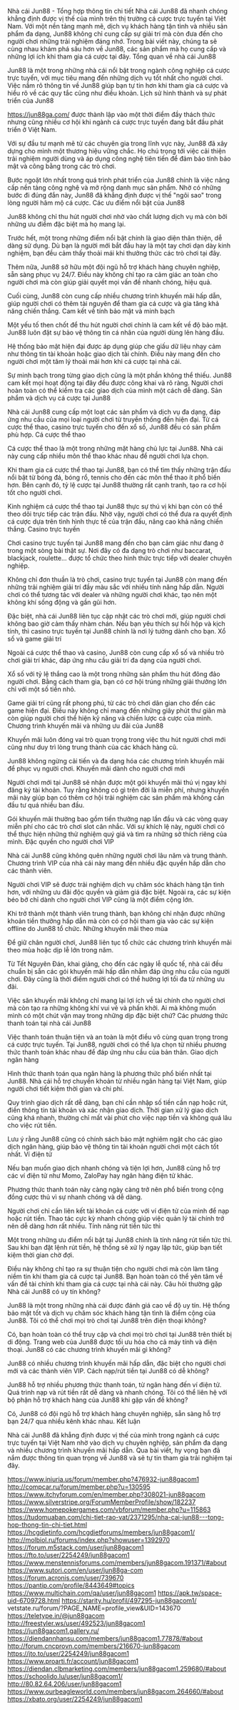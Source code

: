 Nhà cái Jun88 - Tổng hợp thông tin chi tiết
Nhà cái Jun88 đã nhanh chóng khẳng định được vị thế của mình trên thị trường cá cược trực tuyến tại Việt Nam. Với một nền tảng mạnh mẽ, dịch vụ khách hàng tận tình và nhiều sản phẩm đa dạng, Jun88 không chỉ cung cấp sự giải trí mà còn đưa đến cho người chơi những trải nghiệm đáng nhớ. Trong bài viết này, chúng ta sẽ cùng nhau khám phá sâu hơn về Jun88, các sản phẩm mà họ cung cấp và những lợi ích khi tham gia cá cược tại đây.
Tổng quan về nhà cái Jun88

Jun88 là một trong những nhà cái nổi bật trong ngành công nghiệp cá cược trực tuyến, với mục tiêu mang đến những dịch vụ tốt nhất cho người chơi. Việc nắm rõ thông tin về Jun88 giúp bạn tự tin hơn khi tham gia cá cược và hiểu rõ về các quy tắc cũng như điều khoản.
Lịch sử hình thành và sự phát triển của Jun88

https://jun88ga.com/  được thành lập vào một thời điểm đầy thách thức nhưng cũng nhiều cơ hội khi ngành cá cược trực tuyến đang bắt đầu phát triển ở Việt Nam.

Với sự đầu tư mạnh mẽ từ các chuyên gia trong lĩnh vực này, Jun88 đã xây dựng cho mình một thương hiệu vững chắc. Họ chú trọng tới việc cải thiện trải nghiệm người dùng và áp dụng công nghệ tiên tiến để đảm bảo tính bảo mật và công bằng trong các trò chơi.

Bước ngoặt lớn nhất trong quá trình phát triển của Jun88 chính là việc nâng cấp nền tảng công nghệ và mở rộng danh mục sản phẩm. Nhờ có những bước đi đúng đắn này, Jun88 đã khẳng định được vị thế "ngôi sao" trong lòng người hâm mộ cá cược.
Các ưu điểm nổi bật của Jun88

Jun88 không chỉ thu hút người chơi nhờ vào chất lượng dịch vụ mà còn bởi những ưu điểm đặc biệt mà họ mang lại.

Trước hết, một trong những điểm nổi bật chính là giao diện thân thiện, dễ dàng sử dụng. Dù bạn là người mới bắt đầu hay là một tay chơi dạn dày kinh nghiệm, bạn đều cảm thấy thoải mái khi thưởng thức các trò chơi tại đây.

Thêm nữa, Jun88 sở hữu một đội ngũ hỗ trợ khách hàng chuyên nghiệp, sẵn sàng phục vụ 24/7. Điều này không chỉ tạo ra cảm giác an toàn cho người chơi mà còn giúp giải quyết mọi vấn đề nhanh chóng, hiệu quả.

Cuối cùng, Jun88 còn cung cấp nhiều chương trình khuyến mãi hấp dẫn, giúp người chơi có thêm tài nguyên để tham gia cá cược và gia tăng khả năng chiến thắng.
Cam kết về tính bảo mật và minh bạch

Một yếu tố then chốt để thu hút người chơi chính là cam kết về độ bảo mật. Jun88 luôn đặt sự bảo vệ thông tin cá nhân của người dùng lên hàng đầu.

Hệ thống bảo mật hiện đại được áp dụng giúp che giấu dữ liệu nhạy cảm như thông tin tài khoản hoặc giao dịch tài chính. Điều này mang đến cho người chơi một tâm lý thoải mái hơn khi cá cược tại nhà cái.

Sự minh bạch trong từng giao dịch cũng là một phần không thể thiếu. Jun88 cam kết mọi hoạt động tại đây đều được công khai và rõ ràng. Người chơi hoàn toàn có thể kiểm tra các giao dịch của mình một cách dễ dàng.
Sản phẩm và dịch vụ cá cược tại Jun88

Nhà cái Jun88 cung cấp một loạt các sản phẩm và dịch vụ đa dạng, đáp ứng nhu cầu của mọi loại người chơi từ truyền thống đến hiện đại. Từ cá cược thể thao, casino trực tuyến cho đến xổ số, Jun88 đều có sản phẩm phù hợp.
Cá cược thể thao

Cá cược thể thao là một trong những mặt hàng chủ lực tại Jun88. Nhà cái này cung cấp nhiều môn thể thao khác nhau để người chơi lựa chọn.

Khi tham gia cá cược thể thao tại Jun88, bạn có thể tìm thấy những trận đấu nổi bật từ bóng đá, bóng rổ, tennis cho đến các môn thể thao ít phổ biến hơn. Bên cạnh đó, tỷ lệ cược tại Jun88 thường rất cạnh tranh, tạo ra cơ hội tốt cho người chơi.

Kinh nghiệm cá cược thể thao tại Jun88 thực sự thú vị khi bạn còn có thể theo dõi trực tiếp các trận đấu. Nhờ vậy, người chơi có thể đưa ra quyết định cá cược dựa trên tình hình thực tế của trận đấu, nâng cao khả năng chiến thắng.
Casino trực tuyến

Chơi casino trực tuyến tại Jun88 mang đến cho bạn cảm giác như đang ở trong một sòng bài thật sự. Nơi đây có đa dạng trò chơi như baccarat, blackjack, roulette… được tổ chức theo hình thức trực tiếp với dealer chuyên nghiệp.

Không chỉ đơn thuần là trò chơi, casino trực tuyến tại Jun88 còn mang đến những trải nghiệm giải trí đầy màu sắc với nhiều tính năng hấp dẫn. Người chơi có thể tương tác với dealer và những người chơi khác, tạo nên một không khí sống động và gần gũi hơn.

Đặc biệt, nhà cái Jun88 liên tục cập nhật các trò chơi mới, giúp người chơi không bao giờ cảm thấy nhàm chán. Nếu bạn yêu thích sự hồi hộp và kịch tính, thì casino trực tuyến tại Jun88 chính là nơi lý tưởng dành cho bạn.
Xổ số và game giải trí

Ngoài cá cược thể thao và casino, Jun88 còn cung cấp xổ số và nhiều trò chơi giải trí khác, đáp ứng nhu cầu giải trí đa dạng của người chơi.

Xổ số với tỷ lệ thắng cao là một trong những sản phẩm thu hút đông đảo người chơi. Bằng cách tham gia, bạn có cơ hội trúng những giải thưởng lớn chỉ với một số tiền nhỏ.

Game giải trí cũng rất phong phú, từ các trò chơi dân gian cho đến các game hiện đại. Điều này không chỉ mang đến những giây phút thư giãn mà còn giúp người chơi thể hiện kỹ năng và chiến lược cá cược của mình.
Chương trình khuyến mãi và những ưu đãi của Jun88

Khuyến mãi luôn đóng vai trò quan trọng trong việc thu hút người chơi mới cũng như duy trì lòng trung thành của các khách hàng cũ.

Jun88 không ngừng cải tiến và đa dạng hóa các chương trình khuyến mãi để phục vụ người chơi.
Khuyến mãi dành cho người chơi mới

Người chơi mới tại Jun88 sẽ nhận được một gói khuyến mãi thú vị ngay khi đăng ký tài khoản. Tuy rằng không có gì trên đời là miễn phí, nhưng khuyến mãi này giúp bạn có thêm cơ hội trải nghiệm các sản phẩm mà không cần đầu tư quá nhiều ban đầu.

Gói khuyến mãi thường bao gồm tiền thưởng nạp lần đầu và các vòng quay miễn phí cho các trò chơi slot cân nhắc. Với sự khích lệ này, người chơi có thể thực hiện những thử nghiệm quý giá và tìm ra những sở thích riêng của mình.
Đặc quyền cho người chơi VIP

Nhà cái Jun88 cũng không quên những người chơi lâu năm và trung thành. Chương trình VIP của nhà cái này mang đến nhiều đặc quyền hấp dẫn cho các thành viên.

Người chơi VIP sẽ được trải nghiệm dịch vụ chăm sóc khách hàng tận tình hơn, với những ưu đãi độc quyền và giảm giá đặc biệt. Ngoài ra, các sự kiện béo bở chỉ dành cho người chơi VIP cũng là một điểm cộng lớn.

Khi trở thành một thành viên trung thành, bạn không chỉ nhận được những khoản tiền thưởng hấp dẫn mà còn có cơ hội tham gia vào các sự kiện offline do Jun88 tổ chức.
Những khuyến mãi theo mùa

Để giữ chân người chơi, Jun88 liên tục tổ chức các chương trình khuyến mãi theo mùa hoặc dịp lễ lớn trong năm.

Từ Tết Nguyên Đán, khai giảng, cho đến các ngày lễ quốc tế, nhà cái đều chuẩn bị sẵn các gói khuyến mãi hấp dẫn nhằm đáp ứng nhu cầu của người chơi. Đây cũng là thời điểm người chơi có thể hưởng lợi tối đa từ những ưu đãi.

Việc săn khuyến mãi không chỉ mang lại lợi ích về tài chính cho người chơi mà còn tạo ra những không khí vui vẻ và phấn khởi. Ai mà không muốn mình có một chút vận may trong những dịp đặc biệt chứ?
Các phương thức thanh toán tại nhà cái Jun88

Việc thanh toán thuận tiện và an toàn là một điều vô cùng quan trọng trong cá cược trực tuyến. Tại Jun88, người chơi có thể lựa chọn từ nhiều phương thức thanh toán khác nhau để đáp ứng nhu cầu của bản thân.
Giao dịch ngân hàng

Hình thức thanh toán qua ngân hàng là phương thức phổ biến nhất tại Jun88. Nhà cái hỗ trợ chuyển khoản từ nhiều ngân hàng tại Việt Nam, giúp người chơi tiết kiệm thời gian và chi phí.

Quy trình giao dịch rất dễ dàng, bạn chỉ cần nhập số tiền cần nạp hoặc rút, điền thông tin tài khoản và xác nhận giao dịch. Thời gian xử lý giao dịch cũng khá nhanh, thường chỉ mất vài phút cho việc nạp tiền và không quá lâu cho việc rút tiền.

Lưu ý rằng Jun88 cũng có chính sách bảo mật nghiêm ngặt cho các giao dịch ngân hàng, giúp bảo vệ thông tin tài khoản người chơi một cách tốt nhất.
Ví điện tử

Nếu bạn muốn giao dịch nhanh chóng và tiện lợi hơn, Jun88 cũng hỗ trợ các ví điện tử như Momo, ZaloPay hay ngân hàng điện tử khác.

Phương thức thanh toán này càng ngày càng trở nên phổ biến trong cộng đồng cược thủ vì sự nhanh chóng và dễ dàng.

Người chơi chỉ cần liên kết tài khoản cá cược với ví điện tử của mình để nạp hoặc rút tiền. Thao tác cực kỳ nhanh chóng giúp việc quản lý tài chính trở nên dễ dàng hơn rất nhiều.
Tính năng rút tiền tức thì

Một trong những ưu điểm nổi bật tại Jun88 chính là tính năng rút tiền tức thì. Sau khi bạn đặt lệnh rút tiền, hệ thống sẽ xử lý ngay lập tức, giúp bạn tiết kiệm thời gian chờ đợi.

Điều này không chỉ tạo ra sự thuận tiện cho người chơi mà còn làm tăng niềm tin khi tham gia cá cược tại Jun88. Bạn hoàn toàn có thể yên tâm về vấn đề tài chính khi tham gia cá cược tại nhà cái này.
Câu hỏi thường gặp
Nhà cái Jun88 có uy tín không?

Jun88 là một trong những nhà cái được đánh giá cao về độ uy tín. Hệ thống bảo mật tốt và dịch vụ chăm sóc khách hàng tận tình là điểm cộng của Jun88.
Tôi có thể chơi mọi trò chơi tại Jun88 trên điện thoại không?

Có, bạn hoàn toàn có thể truy cập và chơi mọi trò chơi tại Jun88 trên thiết bị di động. Trang web của Jun88 được tối ưu hóa cho cả máy tính và điện thoại.
Jun88 có các chương trình khuyến mãi gì không?

Jun88 có nhiều chương trình khuyến mãi hấp dẫn, đặc biệt cho người chơi mới và các thành viên VIP. 
Cách nạp/rút tiền tại Jun88 có dễ không?

Jun88 hỗ trợ nhiều phương thức thanh toán, từ ngân hàng đến ví điện tử. Quá trình nạp và rút tiền rất dễ dàng và nhanh chóng.
Tôi có thể liên hệ với bộ phận hỗ trợ khách hàng của Jun88 khi gặp vấn đề không?

Có, Jun88 có đội ngũ hỗ trợ khách hàng chuyên nghiệp, sẵn sàng hỗ trợ bạn 24/7 qua nhiều kênh khác nhau.
Kết luận

Nhà cái Jun88 đã khẳng định được vị thế của mình trong ngành cá cược trực tuyến tại Việt Nam nhờ vào dịch vụ chuyên nghiệp, sản phẩm đa dạng và nhiều chương trình khuyến mãi hấp dẫn. Qua bài viết, hy vọng bạn đã nắm được thông tin quan trọng về Jun88 và sẽ tự tin tham gia trải nghiệm tại đây.

https://www.iniuria.us/forum/member.php?476932-jun88gacom1
http://compcar.ru/forum/member.php?u=130595
https://www.itchyforum.com/en/member.php?308021-jun88gacom
https://www.silverstripe.org/ForumMemberProfile/show/182237
https://www.homepokergames.com/vbforum/member.php?u=115863
https://tudomuaban.com/chi-tiet-rao-vat/2371295/nha-cai-jun88---tong-hop-thong-tin-chi-tiet.html
https://hcgdietinfo.com/hcgdietforums/members/jun88gacom1/
http://molbiol.ru/forums/index.php?showuser=1392970
https://forum.m5stack.com/user/jun88gacom1
https://fto.to/user/2254249/jun88gacom1
https://www.menstennisforums.com/members/jun88gacom.191371/#about
https://www.sutori.com/en/user/jun88ga-com
https://forum.acronis.com/user/739670
https://pantip.com/profile/8443649#topics
https://www.multichain.com/qa/user/jun88gacom1
https://apk.tw/space-uid-6709728.html
https://starity.hu/profil/497295-jun88gacom1/
vetstate.ru/forum/?PAGE_NAME=profile_view&UID=143670
https://teletype.in/@jun88gacom
http://freestyler.ws/user/492523/jun88gacom1
https://jun88gacom1.gallery.ru/
https://diendannhansu.com/members/jun88gacom1.77878/#about
http://forum.cncprovn.com/members/216670-jun88gacom
https://jto.to/user/2254249/jun88gacom1
https://www.proarti.fr/account/jun88gacom1
https://diendan.clbmarketing.com/members/jun88gacom1.259680/#about
https://schoolido.lu/user/jun88gacom1/
http://80.82.64.206/user/jun88gacom1
https://www.ourbeagleworld.com/members/jun88gacom.264660/#about
https://xbato.org/user/2254249/jun88gacom1